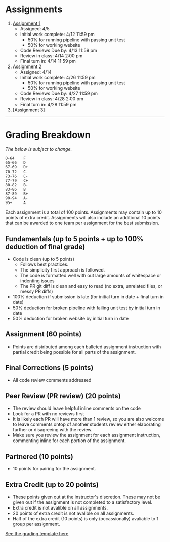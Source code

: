 # Assignments

1. [Assignment 1](Assignment1.md)
   - Assigned: 4/5
   - Initial work complete: 4/12 11:59 pm
     - 50% for running pipeline with passing unit test
     - 50% for working website
   - Code Reviews Due by: 4/13 11:59 pm
   - Review in class: 4/14 2:00 pm
   - Final turn in: 4/14 11:59 pm 
1. [Assignment 2](Assignment2.md)
   - Assigned: 4/14
   - Initial work complete: 4/26 11:59 pm
     - 50% for running pipeline with passing unit test
     - 50% for working website
   - Code Reviews Due by: 4/27 11:59 pm
   - Review in class: 4/28 2:00 pm
   - Final turn in: 4/28 11:59 pm 
1. [Assignment 3]

---
# Grading Breakdown
_The below is subject to change._
```
0-64	F
65-66	D
67-69	D+
70-72	C-
73-76	C-
77-79	C+
80-82	B-
83-86	B
87-89	B+
90-94	A-
95+     A
```

Each assignment is a total of 100 points. Assignments may contain up to 10 points of extra credit.
Assignments will also include an additional 10 points that can be awarded to one team per assignment for the best submission.

## Fundamentals (up to 5 points + up to 100% deduction of final grade)
- Code is clean (up to 5 points)
   - Follows best practices. 
   - The simplicity first approach is followed.
   - The code is formatted well with out large amounts of whitespace or indenting issues
   - The PR git diff is clean and easy to read (no extra, unrelated files, or messy PR diffs)
 - 100% deduction if submission is late (for initial turn in date + final turn in date)
 - 50% deduction for broken pipeline with failing unit test by initial turn in date
 - 50% deduction for broken website by initial turn in date

## Assignment (60 points)
- Points are distributed among each bulleted assignment instruction with partial credit being possible for all parts of the assignment.

## Final Corrections (5 points)
- All code review comments addressed

## Peer Review (PR review) (20 points)
- The review should leave helpful inline comments on the code
- Look for a PR with no reviews first
- It is likely each PR will have more than 1 review, so you are also welcome to leave comments ontop of another students review either elaborating further or disagreeing with the review.
- Make sure you review the assignment for each assignment instruction, commenting inline for each portion of the assignment.

## Partnered (10 points)
- 10 points for pairing for the assignment.

## Extra Credit (up to 20 points)
- These points given out at the instructor's discretion. These may not be given out if the assignment is not completed to a satisfactory level.
- Extra credit is not avalible on all assignments.
- 20 points of extra credit is not avalible on all assignments.
- Half of the extra credit (10 points) is only (occassionally) avaliable to 1 group per assignment.


[See the grading template here](https://github.com/IntelliTect-Samples/EWU-CSCD379-2022-Spring/blob/main/GradingTemplate.xlsx)






